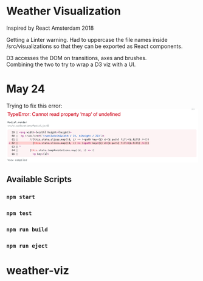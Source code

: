 # Weather Visualization

Inspired by React Amsterdam 2018 <br>

Getting a Linter warning. Had to uppercase the file names inside /src/visualizations so that they can be exported as React components. <br>

D3 accesses the DOM on transitions, axes and brushes. <br>
Combining the two to try to wrap a D3 viz with a UI.

# May 24
Trying to fix this error:
![error](public/error.png)


## Available Scripts

### `npm start`
### `npm test`
### `npm run build`
### `npm run eject`
# weather-viz
